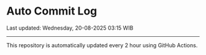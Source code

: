 # Auto Commit Log

Last updated: Wednesday, 20-08-2025 03:15 WIB

---

This repository is automatically updated every 2 hour using GitHub Actions.
